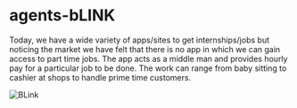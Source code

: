 # agents-bLINK

Today, we have a wide variety of apps/sites to get internships/jobs but noticing the market we have felt that there is no app in which we can gain access to part time jobs. The app acts as a middle man and provides hourly pay for a particular job to be done. The work can range from baby sitting to cashier at shops to handle prime time customers. 

![BLink](https://user-images.githubusercontent.com/70975084/126063189-cb54996d-c155-472a-8284-04217ee43506.png)
